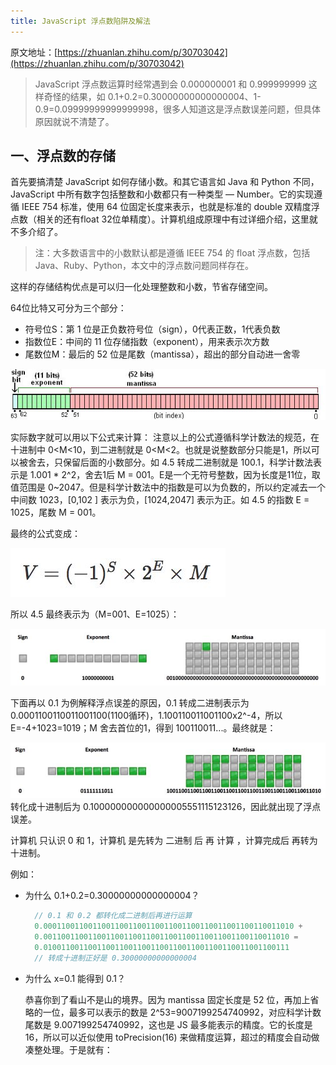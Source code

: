 ```yaml
---
title: JavaScript 浮点数陷阱及解法
---
```


原文地址：[https://zhuanlan.zhihu.com/p/30703042](https://zhuanlan.zhihu.com/p/30703042)

>JavaScript 浮点数运算时经常遇到会 0.000000001 和 0.999999999 这样奇怪的结果，如 0.1+0.2=0.30000000000000004、1-0.9=0.09999999999999998，很多人知道这是浮点数误差问题，但具体原因就说不清楚了。

## 一、浮点数的存储

首先要搞清楚 JavaScript 如何存储小数。和其它语言如 Java 和 Python 不同，JavaScript 中所有数字包括整数和小数都只有一种类型 — Number。它的实现遵循 IEEE 754 标准，使用 64 位固定长度来表示，也就是标准的 double 双精度浮点数（相关的还有float 32位单精度）。计算机组成原理中有过详细介绍，这里就不多介绍了。
>注：大多数语言中的小数默认都是遵循 IEEE 754 的 float 浮点数，包括 Java、Ruby、Python，本文中的浮点数问题同样存在。

这样的存储结构优点是可以归一化处理整数和小数，节省存储空间。

64位比特又可分为三个部分：
* 符号位S：第 1 位是正负数符号位（sign），0代表正数，1代表负数
* 指数位E：中间的 11 位存储指数（exponent），用来表示次方数
* 尾数位M：最后的 52 位是尾数（mantissa），超出的部分自动进一舍零

![](./images/v2-7267a58b29892c3b723e3d6c3f73905a_hd.jpg)

实际数字就可以用以下公式来计算：
注意以上的公式遵循科学计数法的规范，在十进制中 0<M<10，到二进制就是 0<M<2。也就是说整数部分只能是1，所以可以被舍去，只保留后面的小数部分。如 4.5 转成二进制就是 100.1，科学计数法表示是 1.001 * 2^2，舍去1后 M = 001。E是一个无符号整数，因为长度是11位，取值范围是 0~2047。但是科学计数法中的指数是可以为负数的，所以约定减去一个中间数 1023，[0,102 ] 表示为负，[1024,2047] 表示为正。如 4.5 的指数 E = 1025，尾数 M = 001。

最终的公式变成：

![](./images/v2-2038480c70ce879e866767be10d74686_hd.jpg)

所以 4.5 最终表示为（M=001、E=1025）：

![](./images/v2-356a0add175bcf4696d571a8beb2063d_hd.jpg)

下面再以 0.1 为例解释浮点误差的原因，0.1 转成二进制表示为 0.0001100110011001100(1100循环)，1.100110011001100x2^-4，所以 E=-4+1023=1019；M 舍去首位的1，得到 100110011...。最终就是：

![](./images/v2-615ad461a0e8641f1b89871e2eff87ef_hd.jpg)
转化成十进制后为 0.100000000000000005551115123126，因此就出现了浮点误差。


计算机 只认识 0 和 1，计算机 是先转为 二进制 后 再 计算 ，计算完成后 再转为 十进制。


例如：

* 为什么 0.1+0.2=0.30000000000000004？

  ```js
    // 0.1 和 0.2 都转化成二进制后再进行运算
	0.00011001100110011001100110011001100110011001100110011010 +
	0.0011001100110011001100110011001100110011001100110011010 =
	0.0100110011001100110011001100110011001100110011001100111
	// 转成十进制正好是 0.30000000000000004
  ```
  
 * 为什么 x=0.1 能得到 0.1？

	恭喜你到了看山不是山的境界。因为 mantissa 固定长度是 52 位，再加上省略的一位，最多可以表示的数是 2^53=9007199254740992，对应科学计数尾数是 9.007199254740992，这也是 JS 最多能表示的精度。它的长度是 16，所以可以近似使用 toPrecision(16) 来做精度运算，超过的精度会自动做凑整处理。于是就有：